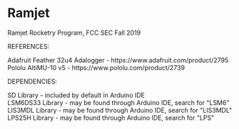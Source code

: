 # Ramjet
<p>
<p>Ramjet Rocketry Program, FCC SEC Fall 2019</p>
</p>

<p>
<p>REFERENCES:</p>
Adafruit Feather 32u4 Adalogger - https://www.adafruit.com/product/2795<br>
Pololu AltiMU-10 v5 - https://www.pololu.com/product/2739<br>
</p>

<p>
<p>DEPENDENCIES:</p>
SD Library - included by default in Arduino IDE<br>
LSM6DS33 Library - may be found through Arduino IDE, search for "LSM6"<br>
LIS3MDL Library - may be found through Arduino IDE, search for "LIS3MDL"<br>
LPS25H Library - may be found through Arduino IDE, search for "LPS"<br>
</p>
